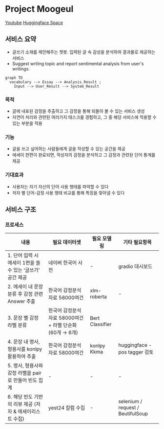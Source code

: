 # Project Moogeul

[Youtube](https://www.youtube.com/watch?v=AZV8ilgvDL0)
[Huggingface Space](https://huggingface.co/spaces/seriouspark/project-moogeul)


## 서비스 요약
- 글쓰기 소재를 제안해주는 챗봇. 입력된 글 속 감성을 분석하여 결과물로 제공하는 서비스
- Suggest writing topic and report sentimental analysis from user's writings. 


```mermaid
graph TD
  vocabulary --> Essay --> Analysis_Result ;
	Input --> User_Result --> System_Result
```

### 목적

- 글에 내포된 감정을 추출하고 그 감정을 통해 되돌아 볼 수 있는 서비스 생성
- 자연어 처리와 관련된 여러가지 태스크를 경험하고, 그 중 해당 서비스에 적용할 수 있는 부분을 적용

### 기능

- 글을 쓰고 싶어하는 사람들에게 글을 작성할 수 있는 공간을 제공
- 에세이 한편이 완료되면, 작성자의 감정을 분석하고 그 감정과 관련된 단어 통계를 제공

### 기대효과

- 사용자는 자기 자신의 단어 사용 행태를 파악할 수 있다
- 저자 별 단어-감정 사용 행태 비교를 통해 특징을 찾아낼 수 있다


## 서비스 구조

### 프로세스

| 내용 | 필요 데이터셋 | 필요 모델링 | 기타 필요항목 |
| --- | --- | --- | --- |
| 1. 단어 입력 시 에세이 1편을 쓸 수 있는 ‘글쓰기’ 공간 제공 | 네이버 한국어 사전 | - | gradio 대시보드 |
| 2. 에세이 내 문장 분류 후 감정 관련 Answer 추출 | 한국어 감정분석 자료 58000여건 | xlm-roberta | - |
| 3. 문장 별 감정 라벨 분류 | 한국어 감정분석 자료 58000여건 + 라벨 단순화 (60개 → 6개) | Bert Classifier |  |
| 4. 문장 내 명사, 형용사를 konlpy 활용하여 추출 | 한국어 감정분석 자료 58000여건 | konlpy Kkma | huggingface - pos tagger 검토 |
| 5. 명사, 형용사와 감정 라벨을 pair 로 만들어 빈도 집계 | - | - | - |
| 6. 해당 빈도 기반의 리뷰 제공 (저자 & 에세이리스트 수집) | yest24 칼럼 수집 | - | selenium / request / BeutifulSoup |